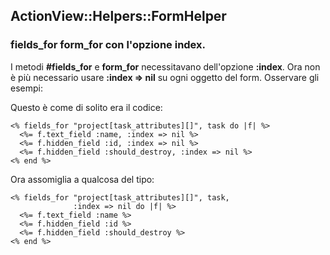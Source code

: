 ## ActionView::Helpers::FormHelper

### fields\_for form\_for con l'opzione index.

I metodi **#fields\_for** e **form\_for** necessitavano dell'opzione **:index**. Ora non è più necessario usare **:index => nil** su ogni oggetto del form. Osservare gli esempi:

Questo è come di solito era il codice:

	<% fields_for "project[task_attributes][]", task do |f| %>
	  <%= f.text_field :name, :index => nil %>
	  <%= f.hidden_field :id, :index => nil %>
	  <%= f.hidden_field :should_destroy, :index => nil %>
	<% end %>

Ora assomiglia a qualcosa del tipo:

	<% fields_for "project[task_attributes][]", task,
	              :index => nil do |f| %>
	  <%= f.text_field :name %>
	  <%= f.hidden_field :id %>
	  <%= f.hidden_field :should_destroy %>
	<% end %>
